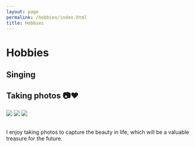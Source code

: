 ```yaml
---
layout: page
permalink: /hobbies/index.html
title: Hobbies
---
```


# Hobbies

## Singing

## Taking photos 📷❤️
<div class="third">
<img src="/images/1.jpg">
<img src="/images/7.jpg">
<img src="/images/3.jpg">
</div>

<!-- <div class="third">
<img src="/images/4.jpg">
<img src="/images/5.jpg">
<img src="/images/6.jpg">
</div>

<div class="third">
<img src="/images/2.jpg">
<img src="/images/8.jpg">
<img src="/images/9.jpg">
</div> -->

<!-- <div class="second">
<img src="/images/10.jpg">
<img src="/images/12.jpg">
</div> -->

<br>I enjoy taking photos to capture the beauty in life, which will be a valuable treasure for the future.


